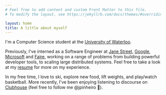 ```yaml
---
# Feel free to add content and custom Front Matter to this file.
# To modify the layout, see https://jekyllrb.com/docs/themes/#overriding-theme-defaults

layout: home
title: A little about myself
---
```


I'm a Computer Science student at the [University of Waterloo](https://uwaterloo.ca).

Previously, I've interned as a Software Engineer at [Jane Street](https://janestreet.com), [Google](https://google.com), [Microsoft](https://microsoft.com) and [Faire](https://faire.com), working on a range of problems from building powerful developer tools, to scaling large distributed systems. Feel free to take a look at my [resume](/Resume.pdf) for more on my experience.

In my free time, I love to ski, explore new food, lift weights, and play/watch basketball. More recently, I've been enjoying listening to discourse on [Clubhouse](https://www.joinclubhouse.com/) (feel free to follow me @jpinheiro 👋).
